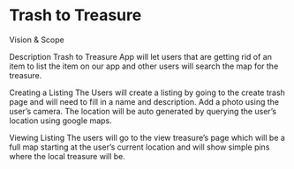 # Trash to Treasure
Vision & Scope

Description
Trash to Treasure App will let users that are getting rid of an item to list the item on our app and other users will search the map for the treasure. 

Creating a Listing
The Users will create a listing by going to the create trash page and will need to fill in a name and description. Add a photo using the user’s camera. The location will be auto generated by querying the user’s location using google maps. 

Viewing Listing
The users will go to the view treasure’s page which will be a full map starting at the user’s current location and will show simple pins where the local treasure will be. 

